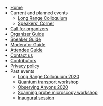 * [Home](/)
* Current and planned events
    * [Long Range Colloquium](long_range_colloquium.md)
    * [Speakers' Corner](speakers-corner.md)
    <!-- * [Workshop: Quantum Oscillations in insulators](quantum-oscillations-insulators.md) -->
* [Call for organizers](announcement.md)
* [Organizer Guide](organizerguide.md)
* [Speaker Guide](speakerguide.md)
* [Moderator Guide](moderatorguide.md)
* [Attendee Guide](attendeeguide.md)
* [Contact us](contact.md)
* [Contributors](whoweare.md)
* [Privacy policy](privacy_policy.md)
* Past events
   * [Long Range Colloquium 2020](long_range_colloquium-2020.md)
   * [Quantum transport workshop](quantum-transport-workshop.md)
   * [Observing Anyons 2020](Observing_Anyons_2020.md)
   * [Scanning probe microscopy workshop](SPM_workshop.md)
   * [Inaugural session](inauguralsession.md)
